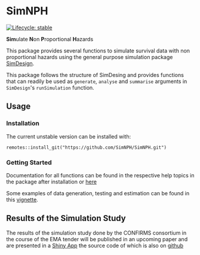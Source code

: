 # SimNPH

<!-- badges: start -->
  [![Lifecycle: stable](https://img.shields.io/badge/lifecycle-stable-brightgreen.svg)](https://lifecycle.r-lib.org/articles/stages.html#stable)
  <!-- badges: end -->

**Sim**ulate **N**on **P**roportional **H**azards

This package provides several functions to simulate survival data with non
proportional hazards using the general purpose simulation package
[SimDesign](https://cran.r-project.org/package=SimDesign).

This package follows the structure of SimDesing and provides functions that
can readily be used as `generate`, `analyse` and `summarise` arguments in 
`SimDesign`'s `runSimulation` function. 

## Usage

### Installation

The current unstable version can be installed with:

```
remotes::install_git("https://github.com/SimNPH/SimNPH.git")
```

### Getting Started

Documentation for all functions can be found in the respective help topics in
the package after installation or
[here](https://simnph.github.io/SimNPH/reference/index.html)

Some examples of data generation, testing and estimation can be found in this
[vignette](https://simnph.github.io/SimNPH/articles/vignettes_prebuild/simple_example.html).

## Results of the Simulation Study

The results of the simulation study done by the CONFIRMS consortium in the
course of the EMA tender will be published in an upcoming paper and are
presented in a [Shiny App](https://sny.cemsiis.meduniwien.ac.at/~mp314/rsnph/)
the source code of which is also on
[github](https://github.com/SimNPH/ShinySimNPH)
